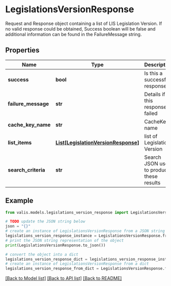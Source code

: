 # LegislationsVersionResponse

Request and Response object containing a list of LIS Legislation Version. If no valid response could be obtained, Success boolean will be false and additional information can be found in the FailureMessage string.

## Properties

Name | Type | Description | Notes
------------ | ------------- | ------------- | -------------
**success** | **bool** | Is this a successful response? | [optional] 
**failure_message** | **str** | Details if this response failed | [optional] 
**cache_key_name** | **str** | CacheKey name | [optional] 
**list_items** | [**List[LegislationVersionResponse]**](LegislationVersionResponse.md) | list of Legislation Version | [optional] 
**search_criteria** | **str** | Search JSON used to product these results | [optional] 

## Example

```python
from valis.models.legislations_version_response import LegislationsVersionResponse

# TODO update the JSON string below
json = "{}"
# create an instance of LegislationsVersionResponse from a JSON string
legislations_version_response_instance = LegislationsVersionResponse.from_json(json)
# print the JSON string representation of the object
print(LegislationsVersionResponse.to_json())

# convert the object into a dict
legislations_version_response_dict = legislations_version_response_instance.to_dict()
# create an instance of LegislationsVersionResponse from a dict
legislations_version_response_from_dict = LegislationsVersionResponse.from_dict(legislations_version_response_dict)
```
[[Back to Model list]](../README.md#documentation-for-models) [[Back to API list]](../README.md#documentation-for-api-endpoints) [[Back to README]](../README.md)


